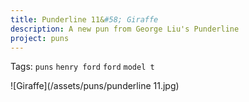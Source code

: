 ```yaml
---
title: Punderline 11&#58; Giraffe
description: A new pun from George Liu's Punderline
project: puns
---
```

Tags: `puns` `henry ford` `ford` `model t`

![Giraffe](/assets/puns/punderline 11.jpg)
